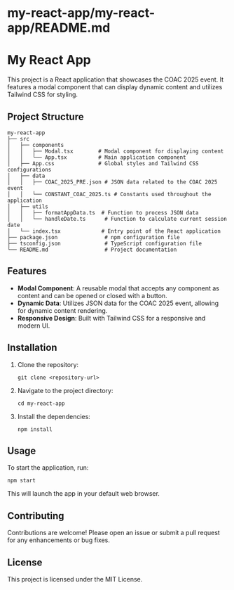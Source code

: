# my-react-app/my-react-app/README.md
# My React App

This project is a React application that showcases the COAC 2025 event. It features a modal component that can display dynamic content and utilizes Tailwind CSS for styling.

## Project Structure

```
my-react-app
├── src
│   ├── components
│   │   ├── Modal.tsx        # Modal component for displaying content
│   │   └── App.tsx          # Main application component
│   ├── App.css              # Global styles and Tailwind CSS configurations
│   ├── data
│   │   ├── COAC_2025_PRE.json # JSON data related to the COAC 2025 event
│   │   └── CONSTANT_COAC_2025.ts # Constants used throughout the application
│   ├── utils
│   │   ├── formatAppData.ts  # Function to process JSON data
│   │   └── handleDate.ts      # Function to calculate current session date
│   └── index.tsx             # Entry point of the React application
├── package.json               # npm configuration file
├── tsconfig.json              # TypeScript configuration file
└── README.md                  # Project documentation
```

## Features

- **Modal Component**: A reusable modal that accepts any component as content and can be opened or closed with a button.
- **Dynamic Data**: Utilizes JSON data for the COAC 2025 event, allowing for dynamic content rendering.
- **Responsive Design**: Built with Tailwind CSS for a responsive and modern UI.

## Installation

1. Clone the repository:
   ```
   git clone <repository-url>
   ```
2. Navigate to the project directory:
   ```
   cd my-react-app
   ```
3. Install the dependencies:
   ```
   npm install
   ```

## Usage

To start the application, run:
```
npm start
```

This will launch the app in your default web browser.

## Contributing

Contributions are welcome! Please open an issue or submit a pull request for any enhancements or bug fixes.

## License

This project is licensed under the MIT License.